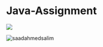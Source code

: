 # Java-Assignment

<img src="https://img.shields.io/badge/java-%23ED8B00.svg?&style=for-the-badge&logo=java&logoColor=white"/>



<p align="left">
   <img src="https://komarev.com/ghpvc/?username=saadahmedsalim&label=Views&color=brightgreen&style=plastic&label=PROFILE+VIEWS" alt="saadahmedsalim" /><br>
</p>

